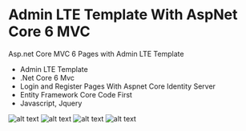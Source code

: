# Admin LTE Template With AspNet Core 6 MVC
Asp.net Core MVC 6 Pages with Admin LTE Template

- Admin LTE Template
- .Net Core 6 Mvc
- Login and Register Pages With Aspnet Core Identity Server
- Entity Framework Core Code First 
- Javascript, Jquery

![alt text](https://github.com/mustafaalkan64/AdminLTETemplateAspNetCore6/blob/master/KaracadanWebApp/Img/Capture1.PNG)
![alt text](https://github.com/mustafaalkan64/AdminLTETemplateAspNetCore6/blob/master/KaracadanWebApp/Img/Capture2.PNG)
![alt text](https://github.com/mustafaalkan64/AdminLTETemplateAspNetCore6/blob/master/KaracadanWebApp/Img/Capture3.PNG)
![alt text](https://github.com/mustafaalkan64/AdminLTETemplateAspNetCore6/blob/master/KaracadanWebApp/Img/Capture4.PNG)
